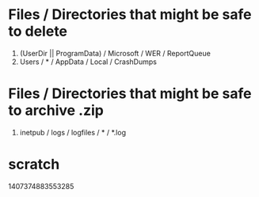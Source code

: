 
# Files / Directories that might be safe to delete

1. (UserDir || ProgramData) / Microsoft / WER / ReportQueue
1. Users / * / AppData / Local / CrashDumps

# Files / Directories that might be safe to archive .zip

1. inetpub / logs / logfiles / * / *.log


# scratch

1407374883553285